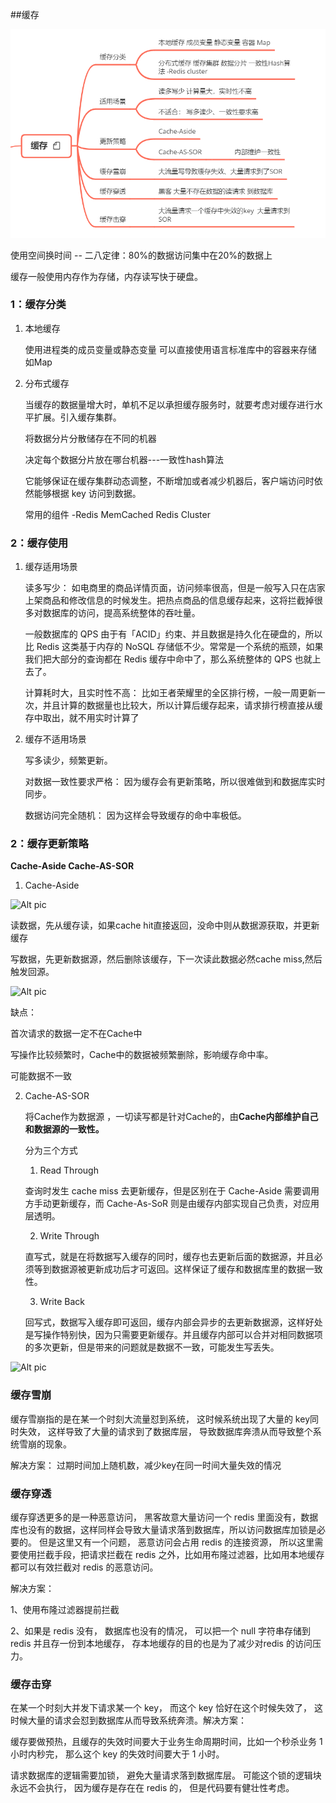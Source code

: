 ##缓存


![Alt pic](https://github.com/tmdtimi/dailywork/blob/main/chapter/%E7%BC%93%E5%AD%98/pics/a4.png)


使用空间换时间 -- 二八定律：80%的数据访问集中在20%的数据上

缓存一般使用内存作为存储，内存读写快于硬盘。

### 1：缓存分类

1. 本地缓存

	使用进程类的成员变量或静态变量 可以直接使用语言标准库中的容器来存储 如Map
	


2. 分布式缓存

	当缓存的数据量增大时，单机不足以承担缓存服务时，就要考虑对缓存进行水平扩展。引入缓存集群。
	
	将数据分片分散储存在不同的机器

	决定每个数据分片放在哪台机器---一致性hash算法 

	它能够保证在缓存集群动态调整，不断增加或者减少机器后，客户端访问时依然能够根据 key 访问到数据。

	常用的组件 -Redis MemCached Redis Cluster


### 2：缓存使用

1. 缓存适用场景
	
	读多写少： 如电商里的商品详情页面，访问频率很高，但是一般写入只在店家上架商品和修改信息的时候发生。把热点商品的信息缓存起来，这将拦截掉很多对数据库的访问，提高系统整体的吞吐量。
	
	一般数据库的 QPS 由于有「ACID」约束、并且数据是持久化在硬盘的，所以比 Redis 这类基于内存的 NoSQL 存储低不少。常常是一个系统的瓶颈，如果我们把大部分的查询都在 Redis 缓存中命中了，那么系统整体的 QPS 也就上去了。

	计算耗时大，且实时性不高： 比如王者荣耀里的全区排行榜，一般一周更新一次，并且计算的数据量也比较大，所以计算后缓存起来，请求排行榜直接从缓存中取出，就不用实时计算了


2. 缓存不适用场景
	
	写多读少，频繁更新。

	对数据一致性要求严格： 因为缓存会有更新策略，所以很难做到和数据库实时同步。

	数据访问完全随机： 因为这样会导致缓存的命中率极低。


### 2：缓存更新策略

**Cache-Aside Cache-AS-SOR**

1. Cache-Aside


![Alt pic](../pics/a2.png)

	
读数据，先从缓存读，如果cache hit直接返回，没命中则从数据源获取，并更新缓存
	
写数据，先更新数据源，然后删除该缓存，下一次读此数据必然cache miss,然后触发回源。


![Alt pic](../pics/a1.png)

缺点：

首次请求的数据一定不在Cache中

写操作比较频繁时，Cache中的数据被频繁删除，影响缓存命中率。

可能数据不一致


2. Cache-AS-SOR



	将Cache作为数据源	，一切读写都是针对Cache的，由**Cache内部维护自己和数据源的一致性。**
	
	分为三个方式
	
	1. Read Through

	查询时发生 cache miss 去更新缓存，但是区别在于 Cache-Aside 需要调用方手动更新缓存，而 Cache-As-SoR 则是由缓存内部实现自己负责，对应用层透明。

	2. Write Through

	直写式，就是在将数据写入缓存的同时，缓存也去更新后面的数据源，并且必须等到数据源被更新成功后才可返回。这样保证了缓存和数据库里的数据一致性。

	3. Write Back

	回写式，数据写入缓存即可返回，缓存内部会异步的去更新数据源，这样好处是写操作特别快，因为只需要更新缓存。并且缓存内部可以合并对相同数据项的多次更新，但是带来的问题就是数据不一致，可能发生写丢失。

![Alt pic](../pics/a3.png)
	
### 缓存雪崩	

缓存雪崩指的是在某一个时刻大流量怼到系统， 这时候系统出现了大量的 key同时失效， 这样导致了大量的请求到了数据库层， 导致数据库奔溃从而导致整个系统雪崩的现象。

解决方案：
过期时间加上随机数，减少key在同一时间大量失效的情况

### 缓存穿透	

缓存穿透更多的是一种恶意访问， 黑客故意大量访问一个 redis 里面没有，数据库也没有的数据，这样同样会导致大量请求落到数据库，所以访问数据库加锁是必要的。 但是这里又有一个问题， 恶意访问会占用 redis 的连接资源， 所以这里需要使用拦截手段，把请求拦截在 redis 之外，比如用布隆过滤器，比如用本地缓存都可以有效拦截对 redis 的恶意访问。

解决方案：

1、使用布隆过滤器提前拦截

2、如果是 redis 没有， 数据库也没有的情况， 可以把一个 null 字符串存储到 redis 并且存一份到本地缓存， 存本地缓存的目的也是为了减少对redis 的访问压力。


### 缓存击穿	

在某一个时刻大并发下请求某一个 key， 而这个 key 恰好在这个时候失效了， 这时候大量的请求会怼到数据库从而导致系统奔溃。解决方案： 

缓存要做预热，且缓存的失效时间要大于业务生命周期时间，比如一个秒杀业务 1 小时内秒完， 那么这个 key 的失效时间要大于 1 小时。

请求数据库的逻辑需要加锁， 避免大量请求落到数据库层。 可能这个锁的逻辑块永远不会执行， 因为缓存是存在在 redis 的， 但是代码要有健壮性考虑。
